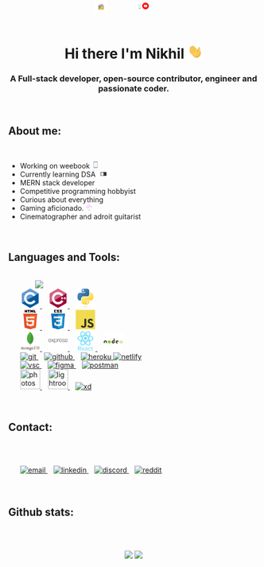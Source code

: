<h1 align="center"> Hi there I'm Nikhil <img src="images/Hi.gif" width="30px"> </h1>

<h3 align="center">A Full-stack developer, open-source contributor, engineer and passionate coder.</h3>

<br/>

<h2> About me: </h2>

<br/>

- Working on weebook [<img title="check it out 😀" src="images/weebook.gif" width="15px" height="auto">](https://weebook.netlify.app/)
- Currently learning DSA [<img title="I do leetcode & gfg 😅" src="images/geek.gif" width="25px" height="auto">](https://auth.geeksforgeeks.org/user/fifu/practice/)
- MERN stack developer [<img style="position:absolute;top:1px" title="see this repo 😁" src="images/repo.gif" width = "25px" height="auto">](https://github.com/nikhilsourav/weebook-client)
- Competitive programming hobbyist [<img style="position:absolute;top:3px" title="codechef profile, lil rusty tho🙂" src="images/chef.gif" width="18px" height="auto">](https://www.codechef.com/users/fifuhoobs)
- Curious about everything
- Gaming aficionado. [<img title="you guys on steam? add me! 😄" src="images/steam.gif" width="13px" height="auto">](https://steamcommunity.com/profiles/76561198985177183/)
- Cinematographer and adroit guitarist [<img style="position:absolute;top:3px" title="did a lot, uploaded few 😥" src="images/youtube.gif" width="18px" height="auto">](https://www.youtube.com/watch?v=nk_BII_muWc)

<br/>

<h2>Languages and Tools:</h2>

<br/>

<img align="right" src="images/fifu.gif" width="450" height="auto">

<ul>
        <!--<span style="position:absolute;left:75px;margin-top:7px;">
               ♦
        </span> -->
        <a href="https://www.cprogramming.com/" target="_blank"> <img title="c language"
                src="https://raw.githubusercontent.com/devicons/devicon/master/icons/c/c-original.svg" alt="c language"
                width="40" height="40" />
        </a>
        &nbsp;&nbsp;
        <a href="https://www.w3schools.com/cpp/" target="_blank"> <img title="c++ language"
                src="https://raw.githubusercontent.com/devicons/devicon/master/icons/cplusplus/cplusplus-original.svg"
                alt="cplusplus" width="40" height="40" />
        </a>
        &nbsp;&nbsp;
        <a href="https://www.python.org" target="_blank"> <img title="python language"
                src="https://raw.githubusercontent.com/devicons/devicon/master/icons/python/python-original.svg"
                alt="python" width="40" height="40" />
        </a>
        <br/>
        <!--<span style="position:absolute;left:75px;margin-top:7px;">
               ♦
        </span> -->
        <a href="https://www.w3schools.com/html/" target="_blank"> <img title="html"
                src="https://raw.githubusercontent.com/devicons/devicon/master/icons/html5/html5-original-wordmark.svg"
                alt="html5" width="40" height="40" />
        </a>
        &nbsp;&nbsp;
        <a href="https://www.w3schools.com/css/" target="_blank"> <img title="css"
                src="https://raw.githubusercontent.com/devicons/devicon/master/icons/css3/css3-original-wordmark.svg"
                alt="css3" width="40" height="40" />
        </a>
        &nbsp;&nbsp;
        <a href="https://developer.mozilla.org/en-US/docs/Web/JavaScript" target="_blank"> <img                 title="javascript"
                src="https://raw.githubusercontent.com/devicons/devicon/master/icons/javascript/javascript-original.svg"
                alt="javascript" width="40" height="40" />
        </a>
        <br/>
        <!--<span style="position:absolute;left:75px;margin-top:7px;">
               ♦
        </span> -->
        <a href="https://www.mongodb.com/" target="_blank"> <img title="mongoDb"
                src="https://raw.githubusercontent.com/devicons/devicon/master/icons/mongodb/mongodb-original-wordmark.svg"
                alt="mongodb" width="40" height="40" />
        </a>
        &nbsp;&nbsp;
        <a href="https://expressjs.com" target="_blank"> <img title="expressjs"
                src="https://raw.githubusercontent.com/devicons/devicon/master/icons/express/express-original-wordmark.svg"
                alt="express" width="40" height="40" />
        </a>
        &nbsp;&nbsp;
        <a href="https://reactjs.org/" target="_blank"> <img title="reactjs"
                src="https://raw.githubusercontent.com/devicons/devicon/master/icons/react/react-original-wordmark.svg"
                alt="react" width="40" height="40" />
        </a>
        &nbsp;&nbsp;
        <a href="https://nodejs.org" target="_blank"> <img title="nodejs"
                src="https://raw.githubusercontent.com/devicons/devicon/master/icons/nodejs/nodejs-original-wordmark.svg"
                alt="nodejs" width="40" height="40" />
        </a>
        <br/>
        <!--<span style="position:absolute;left:75px;margin-top:7px;">
               ♦
        </span> -->
        <a href="https://git-scm.com/" target="_blank"> <img title="git"
                src="https://www.vectorlogo.zone/logos/git-scm/git-scm-icon.svg" alt="git" width="40" height="40" />
        </a>
        &nbsp;&nbsp;
        <a href="https://github.com/" target="_blank"> <img title="github"
                src="https://logo.letskhabar.com/img/?tool=github" alt="github" width="40" height="40">
        </a>
        &nbsp;&nbsp;
        <a href="https://heroku.com" target="_blank"> <img title="heroku"
                src="https://www.vectorlogo.zone/logos/heroku/heroku-icon.svg" alt="heroku" width="40" height="40" />
        </a>
        <a href="https://netlify.com" target="_blank"> <img title="netlify"
                src="https://logo.letskhabar.com/img/?tool=netlify" alt="netlify"
                width="40" height="40" />
        </a>
        <br/>
        <!--<span style="position:absolute;left:75px;margin-top:7px;">
               ♦
        </span> -->
        <a href="https://code.visualstudio.com/" target="_blank"> <img title="vscode"
                src="https://logo.letskhabar.com/img/?tool=vs-code" alt="vsc"
                width="40" height="40" />
        </a>
        &nbsp;&nbsp;
        <a href="https://www.figma.com/" target="_blank"> <img title="figma"
                src="https://www.vectorlogo.zone/logos/figma/figma-icon.svg" alt="figma" width="40" height="40" />
        </a>
        &nbsp;&nbsp;
        <a href="https://postman.com" target="_blank"> <img title="postman"
                src="https://www.vectorlogo.zone/logos/getpostman/getpostman-icon.svg" alt="postman" width="40"
                height="40" />
        </a>
        <br/>
        <!--<span style="position:absolute;left:75px;margin-top:7px;">
               ♦
        </span> -->
        <a href="https://www.photoshop.com/en" target="_blank"> <img title="photoshop"
                src="https://img.icons8.com/color/50/000000/adobe-photoshop.png"
                width="40" height="40" />
        </a>
        &nbsp;&nbsp;
        <a href="https://www.adobe.com/products/photoshop-lightroom.html" target="_blank"> <img title="lightroom"
                src="https://img.icons8.com/color/100/000000/adobe-lightroom.png"
                width="40" height="40" />
        </a>
        &nbsp;&nbsp;
        <a href="https://postman.com" target="_blank"> <img title="adobe xd"
                src="https://logo.letskhabar.com/img/?tool=adobe-xd" alt="xd"
                width="40" height="40" />
        </a>
</ul>

<br/>

<h2>Contact:</h2>

<br/>
 
<ul>
        <br/>
        <!--<span style="position:absolute;left:75px;margin-top:3px;">
               ▖
        </span> -->
        <a href="mailto:nikhil.rj900@gmail.com" target="_blank"> <img title="email: nikhil.rj900@gmail.com"
                src="https://img.icons8.com/dusk/64/000000/gmail.png" alt="email"
                width="40" height="40"/> 
        </a>
        &nbsp;&nbsp;
        <a href="https://www.linkedin.com/in/nikhil-sourav-796024183/" target="_blank"> <img title="linkedin: nikhil-sourav-796024183"
                src="https://img.icons8.com/color/48/000000/linkedin.png" alt="linkedin"
                width="40" height="40"/> 
        </a>
        &nbsp;&nbsp;
        <a href="https://discord.com/users/fifu#4160" target="_blank"> <img title="discord: fifu#4160" style="margin-bottom:3.5px"
                src="https://img.icons8.com/ultraviolet/40/000000/discord-logo.png" alt="discord"
                width="40" height="40"/> 
        </a>
        &nbsp;&nbsp;
        <a href="https://www.reddit.com/user/nikhil_sourav" target="_blank"><img title="reddit: nikhil_sourav"
                src="https://img.icons8.com/doodle/48/000000/reddit.png" alt="reddit"
                width="40" height="40"/> 
        </a>
</ul>

<br/>

<h2>Github stats:</h2>

<br/>

<br/>

<p align="center">
        <a>
        <img height="180em" src="https://github-readme-stats-eight-theta.vercel.app/api?username=nikhilsourav&show_icons=true&theme=algolia&include_all_commits=true&count_private=true" />
        </a>
        <a>
        <img height="180em" src="https://github-readme-stats-eight-theta.vercel.app/api/top-langs/?username=nikhilsourav&layout=compact&langs_count=8&theme=algolia" />
        </a>
</p
